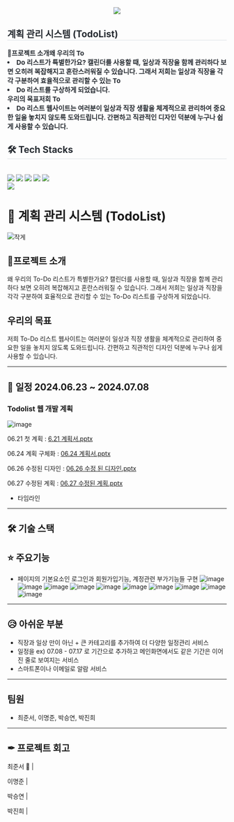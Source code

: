 <div align= "center">
    <img src="https://capsule-render.vercel.app/api?type=waving&color=000000&height=120&text=TodoList&animation=fadeIn&fontColor=ffffff&fontSize=70" />
    </div>
    <div style="text-align: left;"> 
    <h2 style="border-bottom: 1px solid #d8dee4; color: #282d33;"> 계획 관리 시스템 (TodoList) </h2>  
    <div style="font-weight: 700; font-size: 15px; text-align: left; color: #282d33;"> 🚀프로젝트 소개</li>왜 우리의 To<li>Do 리스트가 특별한가요? 캘린더를 사용할 때, 일상과 직장을 함께 관리하다 보면 오히려 복잡해지고 혼란스러워질 수 있습니다. 그래서 저희는 일상과 직장을 각각 구분하여 효율적으로 관리할 수 있는 To<li>Do 리스트를 구상하게 되었습니다.</li></li></li></li></li>우리의 목표</li>저희 To<li>Do 리스트 웹사이트는 여러분이 일상과 직장 생활을 체계적으로 관리하여 중요한 일을 놓치지 않도록 도와드립니다. 간편하고 직관적인 디자인 덕분에 누구나 쉽게 사용할 수 있습니다.</li></li> </div> 
    </div>
    <div style="text-align: left;">
    <h2 style="border-bottom: 1px solid #d8dee4; color: #282d33;"> 🛠️ Tech Stacks </h2> <br> 
    <div style="margin: ; text-align: left;" "text-align: left;"> <img src="https://img.shields.io/badge/Amazon S3-569A31?style=for-the-badge&logo=Amazon S3&logoColor=white">
          <img src="https://img.shields.io/badge/Git-F05032?style=for-the-badge&logo=Git&logoColor=white">
          <img src="https://img.shields.io/badge/Tailwind CSS-06B6D4?style=for-the-badge&logo=Tailwind CSS&logoColor=white">
          <img src="https://img.shields.io/badge/React-61DAFB?style=for-the-badge&logo=React&logoColor=white">
          <img src="https://img.shields.io/badge/Javascript-F7DF1E?style=for-the-badge&logo=Javascript&logoColor=white">
          <br/><img src="https://img.shields.io/badge/MongoDB-47A248?style=for-the-badge&logo=MongoDB&logoColor=white">
          </div>
    </div>
    
    
# 📝 계획 관리 시스템 (TodoList)

![작게](https://github.com/myqkq111/todo-project-backend/assets/169429248/9eae1bd4-9fe3-4cdd-9fc8-95e800ed50da)


## 🚀프로젝트 소개

왜 우리의 To-Do 리스트가 특별한가요?
캘린더를 사용할 때, 일상과 직장을 함께 관리하다 보면 오히려 복잡해지고 혼란스러워질 수 있습니다. 그래서 저희는 일상과 직장을 각각 구분하여 효율적으로 관리할 수 있는 To-Do 리스트를 구상하게 되었습니다.

## 우리의 목표

저희 To-Do 리스트 웹사이트는 여러분이 일상과 직장 생활을 체계적으로 관리하여 중요한 일을 놓치지 않도록 도와드립니다. 간편하고 직관적인 디자인 덕분에 누구나 쉽게 사용할 수 있습니다.


----
## 📅 일정 2024.06.23 ~ 2024.07.08

### Todolist 웹 개발 계획
![image](https://github.com/myqkq111/todo-project-backend/assets/169429248/51269e1b-d8d6-439b-a589-295e92bc4a9c)

06.21 첫 계획 : [6.21 계획서.pptx](https://github.com/user-attachments/files/16140742/6.21.pptx)

06.24 계획 구체화 : [06.24 계획서.pptx](https://github.com/user-attachments/files/16140820/06.24.pptx)

06.26 수정된 디자인 : [06.26 수정 된 디자인.pptx](https://github.com/user-attachments/files/16157512/06.26.pptx)

06.27 수정된 계획 : [06.27 수정된 계획.pptx](https://github.com/user-attachments/files/16157807/06.27.pptx)

+ 타임라인

----
## 🛠 기술 스택


## ⭐ 주요기능
- 페이지의 기본요소인 로그인과 회원가입기능, 계정관련 부가기능들 구현
![image](https://github.com/myqkq111/todo-project-backend/assets/169429248/b0a81793-e6fd-4b36-847f-1be79e7e382c)
![image](https://github.com/myqkq111/todo-project-backend/assets/169429248/f8815263-bb16-4063-9d2a-af077e8f4a10)
![image](https://github.com/myqkq111/todo-project-backend/assets/169429248/642f6a9f-06d5-4233-a0b9-68528f57b18b)
![image](https://github.com/myqkq111/todo-project-backend/assets/169429248/8af79029-d880-4892-a5a4-11044bce0eff)
![image](https://github.com/myqkq111/todo-project-backend/assets/169429248/f6bce8c9-b022-4699-9a4a-bdb164d7ca05)
![image](https://github.com/myqkq111/todo-project-backend/assets/169429248/ae5682b8-58e9-44c9-878f-9ff08d5de392)
![image](https://github.com/myqkq111/todo-project-backend/assets/169429248/b11d132d-147f-48f4-b2ea-0402468cece4)
![image](https://github.com/myqkq111/todo-project-backend/assets/169429248/3e5d7db8-2624-4ba4-9208-64ad753eb4dd)
![image](https://github.com/myqkq111/todo-project-backend/assets/169429248/78733d0e-fda1-469e-80df-dfd4e797f52f)
![image](https://github.com/myqkq111/todo-project-backend/assets/169429248/5993f801-7aed-459e-8bec-f8332418c22b)

----
## 😥 아쉬운 부분
- 직장과 일상 만이 아닌 + 큰 카테고리를 추가하여 더 다양한 일정관리 서비스
- 일정을  ex) 07.08 - 07.17 로 기간으로 추가하고 메인화면에서도 같은 기간은 이어진 줄로 보여지는 서비스
- 스마트폰이나 이메일로 알람 서비스

----
## 팀원

- 최준서, 이명준, 박승연, 박진희
  
----
## ✒ 프로젝트 회고
 최준서 👑 |   
 

 이명준    |  
 

 박승연    |  


 박진희    |   




